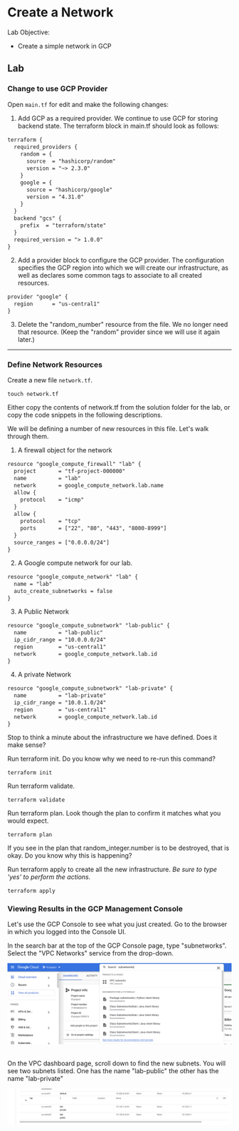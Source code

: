 # Create a Network

Lab Objective:
- Create a simple network in GCP

## Lab

### Change to use GCP Provider

Open `main.tf` for edit and make the following changes:

1. Add GCP as a required provider.  We continue to use GCP for storing backend state.  The terraform block in main.tf should look as follows:

```
terraform {
  required_providers {
    random = {
      source  = "hashicorp/random"
      version = "~> 2.3.0"
    }
    google = {
      source = "hashicorp/google"
      version = "4.31.0"
    }
  }
  backend "gcs" {
    prefix  = "terraform/state"
  }
  required_version = "> 1.0.0"
}
```

2. Add a provider block to configure the GCP provider.  The configuration specifies the GCP region into which we will create our infrastructure, as well as declares some common tags to associate to all created resources.

```
provider "google" {
  region      = "us-central1"
}
```

3. Delete the "random_number" resource from the file.  We no longer need that resource. (Keep the "random" provider since we will use it again later.)

---

### Define Network Resources

Create a new file `network.tf`.
```
touch network.tf
```

Either copy the contents of network.tf from the solution folder for the lab, or copy the code snippets in the following descriptions.

We will be defining a number of new resources in this file.  Let's walk through them.

1. A firewall object for the network

```
resource "google_compute_firewall" "lab" {
  project       = "tf-project-000000"
  name          = "lab"
  network       = google_compute_network.lab.name
  allow {
    protocol    = "icmp"
  }
  allow {
    protocol    = "tcp"
    ports       = ["22", "80", "443", "8000-8999"]
  }
  source_ranges = ["0.0.0.0/24"]
}
```

2. A Google compute network for our lab.

```
resource "google_compute_network" "lab" {
  name = "lab"
  auto_create_subnetworks = false
}
```

3. A Public Network  

```
resource "google_compute_subnetwork" "lab-public" {
  name          = "lab-public"
  ip_cidr_range = "10.0.0.0/24"
  region        = "us-central1"
  network       = google_compute_network.lab.id
}
```

4. A private Network

```
resource "google_compute_subnetwork" "lab-private" {
  name          = "lab-private"
  ip_cidr_range = "10.0.1.0/24"
  region        = "us-central1"
  network       = google_compute_network.lab.id
}
```


Stop to think a minute about the infrastructure we have defined. Does it make sense?

Run terraform init.  Do you know why we need to re-run this command?
```
terraform init
```
Run terraform validate.
```
terraform validate
```
Run terraform plan.  Look though the plan to confirm it matches what you would expect.
```
terraform plan
```
If you see in the plan that random_integer.number is to be destroyed, that is okay.  Do you know why this is happening?

Run terraform apply to create all the new infrastructure. *Be sure to type 'yes' to perform the actions.*
```
terraform apply
```

### Viewing Results in the GCP Management Console

Let's use the GCP Console to see what you just created.  Go to the browser in which you logged into the Console UI.

In the search bar at the top of the GCP Console page, type "subnetworks".  Select the "VPC Networks" service from the drop-down.

![AWS Console Service Search](./images/console-search-vpc.png "GCP Console Service Search")
<br /><br />

On the VPC dashboard page, scroll down to find the new subnets.  You will see two subnets listed.  One has the name "lab-public" the other has the name "lab-private"

![Subnet List](./images/subnet-list.png "Subnet List")

